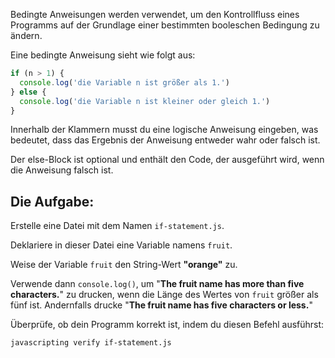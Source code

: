 Bedingte Anweisungen werden verwendet, um den Kontrollfluss eines Programms auf der Grundlage einer bestimmten booleschen Bedingung zu ändern.

Eine bedingte Anweisung sieht wie folgt aus:

```js
if (n > 1) {
  console.log('die Variable n ist größer als 1.')
} else {
  console.log('die Variable n ist kleiner oder gleich 1.')
}
```

Innerhalb der Klammern musst du eine logische Anweisung eingeben, was bedeutet, dass das Ergebnis der Anweisung entweder wahr oder falsch ist. 

Der else-Block ist optional und enthält den Code, der ausgeführt wird, wenn die Anweisung falsch ist.

## Die Aufgabe:

Erstelle eine Datei mit dem Namen `if-statement.js`.

Deklariere in dieser Datei eine Variable namens `fruit`.

Weise der Variable `fruit` den String-Wert **"orange"** zu.

Verwende dann `console.log()`, um "**The fruit name has more than five characters.**" zu drucken, wenn die Länge des Wertes von `fruit` größer als fünf ist.
Andernfalls drucke "**The fruit name has five characters or less.**"

Überprüfe, ob dein Programm korrekt ist, indem du diesen Befehl ausführst:

```bash
javascripting verify if-statement.js
```
